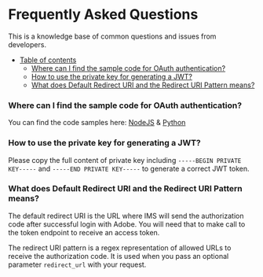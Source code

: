 # Frequently Asked Questions

This is a knowledge base of common questions and issues from developers.

  * [Table of contents](#table-of-contents)
    + [Where can I find the sample code for OAuth authentication?](#where-can-i-find-the-sample-code-for-oauth-authentication-)
    + [How to use the private key for generating a JWT?](#how-to-use-the-private-key-for-generating-a-jwt-)
    + [What does Default Redirect URI and the Redirect URI Pattern means?](#what-does-default-redirect-uri-and-the-redirect-uri-pattern-means-)



### Where can I find the sample code for OAuth authentication?
You can find the code samples here: [NodeJS](https://github.com/AdobeDocs/adobeio-auth/tree/stage/OAuth/samples/adobe-auth-node) & [Python](https://github.com/AdobeDocs/adobeio-auth/tree/stage/OAuth/samples/adobe-auth-python)

### How to use the private key for generating a JWT?
Please copy the full content of private key including ```-----BEGIN PRIVATE KEY-----``` and ```-----END PRIVATE KEY-----``` to generate a correct JWT token.

### What does Default Redirect URI and the Redirect URI Pattern means?
The default redirect URI is the URL where IMS will send the authorization code after successful login with Adobe. You will need that to make call to the token endpoint to receive an access token.

The redirect URI pattern is a regex representation of allowed URLs to receive the authorization code. It is used when you pass an optional parameter `redirect_url` with your request.

